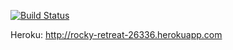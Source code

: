 
[![Build Status](https://travis-ci.org/SaraHeina/Ratebeer.png)](https://travis-ci.org/SaraHeina/Ratebeer)

Heroku:
http://rocky-retreat-26336.herokuapp.com

